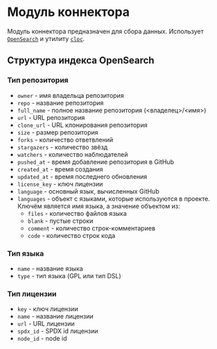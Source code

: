 # Модуль коннектора
Модуль коннектора предназначен для сбора данных.
Использует [`OpenSearch`](https://opensearch.org/) и утилиту [`cloc`](https://github.com/AlDanial/cloc).

## Структура индекса OpenSearch
### Тип репозитория
* `owner` - имя владельца репозитория
* `repo` - название репозитория
* `full_name` - полное название репозитория (<владелец>/<имя>)
* `url` - URL репозитория
* `clone_url` - URL клонирования репозитория
* `size` - размер репозитория
* `forks` - количество ответвлений
* `stargazers` - количество звёзд
* `watchers` - количество наблюдателей
* `pushed_at` - время добавление репозитория в GitHub
* `created_at` - время создания
* `updated_at` - время последнего обновления
* `license_key` - ключ лицензии
* `language` - основный язык, вычисленных GitHub
* `languages` - объект с языками, которые используются в проекте. Ключём является имя языка, а значение объектом из:
    + `files` - количество файлов языка
    + `blank` - пустые строки
    + `comment` - количество строк-комментариев
    + `code` - количество строк кода

### Тип языка
* `name` - название языка
* `type` - тип языка (GPL или тип DSL)

### Тип лицензии
* `key` - ключ лицензии
* `name` - название лицензии
* `url` - URL лицензии
* `spdx_id` - SPDX id лицензии
* `node_id` - node id
